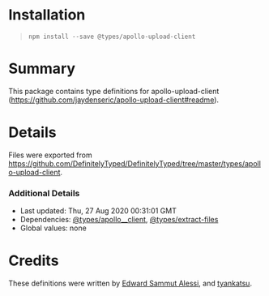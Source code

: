 # Installation
> `npm install --save @types/apollo-upload-client`

# Summary
This package contains type definitions for apollo-upload-client (https://github.com/jaydenseric/apollo-upload-client#readme).

# Details
Files were exported from https://github.com/DefinitelyTyped/DefinitelyTyped/tree/master/types/apollo-upload-client.

### Additional Details
 * Last updated: Thu, 27 Aug 2020 00:31:01 GMT
 * Dependencies: [@types/apollo__client](https://npmjs.com/package/@types/apollo__client), [@types/extract-files](https://npmjs.com/package/@types/extract-files)
 * Global values: none

# Credits
These definitions were written by [Edward Sammut Alessi](https://github.com/Slessi), and [tyankatsu](https://github.com/tyankatsu0105).
